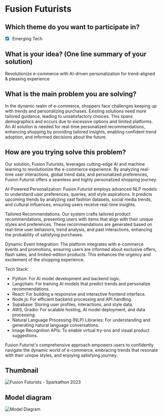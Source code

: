 # Fusion Futurists

## Which theme do you want to participate in?
- [x] Emerging Tech

## What is your idea? (One line summary of your solution)
Revolutionize e-commerce with AI-driven personalization for trend-aligned & pleasing experience

## What is the main problem you are solving?
In the dynamic realm of e-commerce, shoppers face challenges keeping up with trends and personalizing purchases. Existing solutions need more tailored guidance, leading to unsatisfactory choices. This spans demographics and occurs due to excessive options and limited platforms. An AI solution is needed for real-time personalized recommendations, enhancing shopping by providing tailored insights, enabling confident trend adoption, and informed decisions about the future.

## How are you trying solve this problem?
Our solution, Fusion Futurists, leverages cutting-edge AI and machine learning to revolutionize the e-commerce experience. By analyzing real-time user interactions, global trend data, and personalized preferences, Fusion Futurist offers a seamless and highly personalized shopping journey.

AI-Powered Personalization:
Fusion Futurist employs advanced NLP models to understand user preferences, queries, and style aspirations. It predicts upcoming trends by analyzing vast fashion datasets, social media trends, and cultural influences, ensuring users receive real-time insights.

Tailored Recommendations:
Our system crafts tailored product recommendations, presenting users with items that align with their unique styles and preferences. These recommendations are generated based on real-time user behaviors, trend analysis, and past interactions, enhancing the probability of satisfying purchases.

Dynamic Event Integration:
The platform integrates with e-commerce events and promotions, ensuring users are informed about exclusive offers, flash sales, and limited-edition products. This enhances the urgency and excitement of the shopping experience.

Tech Stack:
- Python: For AI model development and backend logic.
- Langchain: For training AI models that predict trends and personalize recommendations.
- React: For building a responsive and interactive frontend interface.
- Node.js: For efficient backend processing and API handling.
- Supabase: Storing user profiles, interactions, and style data.
- AWS, Gradio: For scalable hosting, AI model deployment, and data processing.
- Natural Language Processing (NLP) Libraries: For understanding and generating natural language conversations.
- Image Recognition APIs: To enable virtual try-ons and visual product suggestions.

Fusion Futurist's comprehensive approach empowers users to confidently navigate the dynamic world of e-commerce, embracing trends that resonate with their unique styles, and enjoying satisfying journey.

## Thumbnail
![Fusion Futurists - Sparkathon 2023](https://github.com/srini047/walmart-sparkathon-2023/assets/81156510/38dfc349-8ac9-4cc7-9e75-eb7521a7db18)

## Model diagram
![Model Diagram](https://github.com/srini047/walmart-sparkathon-2023/assets/81156510/56c5ef25-db0d-40e1-9e45-6029648656c6)

